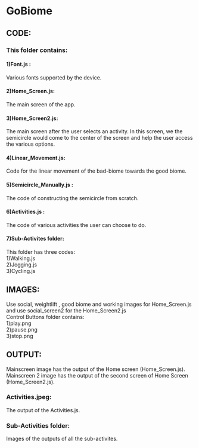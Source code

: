 # GoBiome
## CODE:
### This folder contains:<br>
#### 1)Font.js :<br>
Various fonts supported by the device.<br>
#### 2)Home_Screen.js:<br> 
The main screen of the app. <br>
#### 3)Home_Screen2.js:<br> 
The main screen after the user selects an activity. In this screen, we the semicircle would come to the center of the screen and help the user access the various options.<br>
#### 4)Linear_Movement.js:<br> 
Code for the linear movement of the bad-biome towards the good biome.<br>
#### 5)Semicircle_Manually.js :<br>
The code of constructing the semicircle from scratch.<br>
#### 6)Activities.js :<br>
The code of various activities the user can choose to do.
#### 7)Sub-Activites folder:<br>
This folder has three codes:<br>
1)Walking.js <br>
2)Jogging.js <br>
3)Cycling.js <br>

## IMAGES:<br>
Use social, weightlift , good biome and working images for Home_Screen.js and use social_screen2 for the Home_Screen2.js<br>
Control Buttons folder contains: <br>
1)play.png <br>
2)pause.png <br>
3)stop.png <br>

## OUTPUT: <br>
Mainscreen image has the output of the Home screen (Home_Screen.js). <br>
Mainscreen 2 image has the output of the second screen of Home Screen (Home_Screen2.js). <br>
### Activities.jpeg:<br>
The output of the Activities.js.
### Sub-Activities folder:<br>
Images of the outputs of all the sub-activites.
